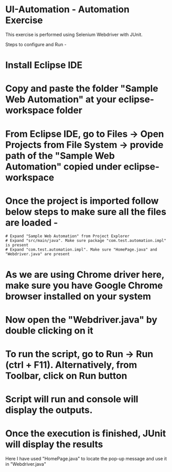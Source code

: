 # UI-Automation - Automation Exercise

This exercise is performed using Selenium Webdriver with JUnit.

Steps to configure and Run -

# Install Eclipse IDE 
# Copy and paste the folder "Sample Web Automation" at your eclipse-workspace folder
# From Eclipse IDE, go to Files -> Open Projects from File System -> provide path of the "Sample Web Automation" copied under eclipse-workspace
# Once the project is imported follow below steps to make sure all the files are loaded -
	# Expand "Sample Web Automation" from Project Explorer 
	# Expand "src/main/java". Make sure package "com.test.automation.impl" is present
	# Expand "com.test.automation.impl". Make sure "HomePage.java" and "Webdriver.java" are present
# As we are using Chrome driver here, make sure you have Google Chrome browser installed on your system
# Now open the "Webdriver.java" by double clicking on it
# To run the script, go to Run -> Run (ctrl + F11). Alternatively, from Toolbar, click on Run button
# Script will run and console will display the outputs.
# Once the execution is finished, JUnit will display the results 


Here I have used "HomePage.java" to locate the pop-up message and use it in "Webdriver.java"

